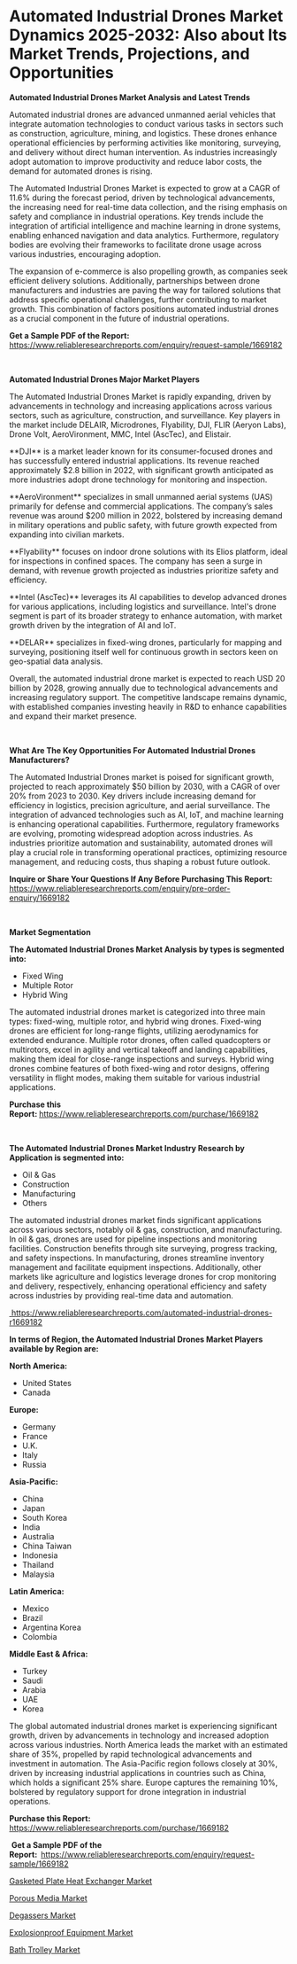 <p><h1>Automated Industrial Drones Market Dynamics 2025-2032: Also about Its Market Trends, Projections, and Opportunities</h1></p><p><strong>Automated Industrial Drones Market Analysis and Latest Trends</strong></p>
<p><p>Automated industrial drones are advanced unmanned aerial vehicles that integrate automation technologies to conduct various tasks in sectors such as construction, agriculture, mining, and logistics. These drones enhance operational efficiencies by performing activities like monitoring, surveying, and delivery without direct human intervention. As industries increasingly adopt automation to improve productivity and reduce labor costs, the demand for automated drones is rising.</p><p>The Automated Industrial Drones Market is expected to grow at a CAGR of 11.6% during the forecast period, driven by technological advancements, the increasing need for real-time data collection, and the rising emphasis on safety and compliance in industrial operations. Key trends include the integration of artificial intelligence and machine learning in drone systems, enabling enhanced navigation and data analytics. Furthermore, regulatory bodies are evolving their frameworks to facilitate drone usage across various industries, encouraging adoption.</p><p>The expansion of e-commerce is also propelling growth, as companies seek efficient delivery solutions. Additionally, partnerships between drone manufacturers and industries are paving the way for tailored solutions that address specific operational challenges, further contributing to market growth. This combination of factors positions automated industrial drones as a crucial component in the future of industrial operations.</p></p>
<p><strong>Get a Sample PDF of the Report:&nbsp;</strong> <a href="https://www.reliableresearchreports.com/enquiry/request-sample/1669182?utm_campaign=24&utm_medium=2&utm_source=Github&utm_content=ia&utm_term=17022025&utm_id=automated-industrial-drones">https://www.reliableresearchreports.com/enquiry/request-sample/1669182</a></p>
<p>&nbsp;</p>
<p><strong>Automated Industrial Drones Major Market Players</strong></p>
<p><p>The Automated Industrial Drones Market is rapidly expanding, driven by advancements in technology and increasing applications across various sectors, such as agriculture, construction, and surveillance. Key players in the market include DELAIR, Microdrones, Flyability, DJI, FLIR (Aeryon Labs), Drone Volt, AeroVironment, MMC, Intel (AscTec), and Elistair.</p><p>**DJI** is a market leader known for its consumer-focused drones and has successfully entered industrial applications. Its revenue reached approximately $2.8 billion in 2022, with significant growth anticipated as more industries adopt drone technology for monitoring and inspection.</p><p>**AeroVironment** specializes in small unmanned aerial systems (UAS) primarily for defense and commercial applications. The company’s sales revenue was around $200 million in 2022, bolstered by increasing demand in military operations and public safety, with future growth expected from expanding into civilian markets.</p><p>**Flyability** focuses on indoor drone solutions with its Elios platform, ideal for inspections in confined spaces. The company has seen a surge in demand, with revenue growth projected as industries prioritize safety and efficiency.</p><p>**Intel (AscTec)** leverages its AI capabilities to develop advanced drones for various applications, including logistics and surveillance. Intel's drone segment is part of its broader strategy to enhance automation, with market growth driven by the integration of AI and IoT.</p><p>**DELAR** specializes in fixed-wing drones, particularly for mapping and surveying, positioning itself well for continuous growth in sectors keen on geo-spatial data analysis.</p><p>Overall, the automated industrial drone market is expected to reach USD 20 billion by 2028, growing annually due to technological advancements and increasing regulatory support. The competitive landscape remains dynamic, with established companies investing heavily in R&D to enhance capabilities and expand their market presence.</p></p>
<p>&nbsp;</p>
<p><strong>What Are The Key Opportunities For Automated Industrial Drones Manufacturers?</strong></p>
<p><p>The Automated Industrial Drones market is poised for significant growth, projected to reach approximately $50 billion by 2030, with a CAGR of over 20% from 2023 to 2030. Key drivers include increasing demand for efficiency in logistics, precision agriculture, and aerial surveillance. The integration of advanced technologies such as AI, IoT, and machine learning is enhancing operational capabilities. Furthermore, regulatory frameworks are evolving, promoting widespread adoption across industries. As industries prioritize automation and sustainability, automated drones will play a crucial role in transforming operational practices, optimizing resource management, and reducing costs, thus shaping a robust future outlook.</p></p>
<p><strong>Inquire or Share Your Questions If Any Before Purchasing This Report:</strong> <a href="https://www.reliableresearchreports.com/enquiry/pre-order-enquiry/1669182?utm_campaign=24&utm_medium=2&utm_source=Github&utm_content=ia&utm_term=17022025&utm_id=automated-industrial-drones">https://www.reliableresearchreports.com/enquiry/pre-order-enquiry/1669182</a></p>
<p>&nbsp;</p>
<p><strong>Market Segmentation</strong></p>
<p><strong>The Automated Industrial Drones Market Analysis by types is segmented into:</strong></p>
<p><ul><li>Fixed Wing</li><li>Multiple Rotor</li><li>Hybrid Wing</li></ul></p>
<p><p>The automated industrial drones market is categorized into three main types: fixed-wing, multiple rotor, and hybrid wing drones. Fixed-wing drones are efficient for long-range flights, utilizing aerodynamics for extended endurance. Multiple rotor drones, often called quadcopters or multirotors, excel in agility and vertical takeoff and landing capabilities, making them ideal for close-range inspections and surveys. Hybrid wing drones combine features of both fixed-wing and rotor designs, offering versatility in flight modes, making them suitable for various industrial applications.</p></p>
<p><strong>Purchase this Report:&nbsp;</strong><a href="https://www.reliableresearchreports.com/purchase/1669182?utm_campaign=24&utm_medium=2&utm_source=Github&utm_content=ia&utm_term=17022025&utm_id=automated-industrial-drones">https://www.reliableresearchreports.com/purchase/1669182</a></p>
<p>&nbsp;</p>
<p><strong>The Automated Industrial Drones Market Industry Research by Application is segmented into:</strong></p>
<p><ul><li>Oil & Gas</li><li>Construction</li><li>Manufacturing</li><li>Others</li></ul></p>
<p><p>The automated industrial drones market finds significant applications across various sectors, notably oil & gas, construction, and manufacturing. In oil & gas, drones are used for pipeline inspections and monitoring facilities. Construction benefits through site surveying, progress tracking, and safety inspections. In manufacturing, drones streamline inventory management and facilitate equipment inspections. Additionally, other markets like agriculture and logistics leverage drones for crop monitoring and delivery, respectively, enhancing operational efficiency and safety across industries by providing real-time data and automation.</p></p>
<p><a href="https://www.reliableresearchreports.com/automated-industrial-drones-r1669182?utm_campaign=24&utm_medium=2&utm_source=Github&utm_content=ia&utm_term=17022025&utm_id=automated-industrial-drones">&nbsp;https://www.reliableresearchreports.com/automated-industrial-drones-r1669182</a></p>
<p><strong>In terms of Region, the Automated Industrial Drones Market Players available by Region are:</strong></p>
<p>
    <p> <strong> North America: </strong>
        <ul>
            <li>United States</li>
            <li>Canada</li>
        </ul>
        </p> 
    <p> <strong> Europe: </strong>
        <ul>
            <li>Germany</li>
            <li>France</li>
            <li>U.K.</li>
            <li>Italy</li>
            <li>Russia</li>
        </ul>
        </p> 
    <p> <strong> Asia-Pacific: </strong>
        <ul>
            <li>China</li>
            <li>Japan</li>
            <li>South Korea</li>
            <li>India</li>
            <li>Australia</li>
            <li>China Taiwan</li>
            <li>Indonesia</li>
            <li>Thailand</li>
            <li>Malaysia</li>
        </ul>
        </p> 
    <p> <strong> Latin America: </strong>
        <ul>
            <li>Mexico</li>
            <li>Brazil</li>
            <li>Argentina Korea</li>
            <li>Colombia</li>
        </ul>
        </p> 
    <p> <strong> Middle East & Africa: </strong>
        <ul>
            <li>Turkey</li>
            <li>Saudi</li>
            <li>Arabia</li>
            <li>UAE</li>
            <li>Korea</li>
        </ul>
    </p>
    </p>
<p><p>The global automated industrial drones market is experiencing significant growth, driven by advancements in technology and increased adoption across various industries. North America leads the market with an estimated share of 35%, propelled by rapid technological advancements and investment in automation. The Asia-Pacific region follows closely at 30%, driven by increasing industrial applications in countries such as China, which holds a significant 25% share. Europe captures the remaining 10%, bolstered by regulatory support for drone integration in industrial operations.</p></p>
<p><strong>Purchase this Report: </strong><a href="https://www.reliableresearchreports.com/purchase/1669182?utm_campaign=24&utm_medium=2&utm_source=Github&utm_content=ia&utm_term=17022025&utm_id=automated-industrial-drones">https://www.reliableresearchreports.com/purchase/1669182</a></p>
<p>&nbsp;<strong>Get a Sample PDF of the Report:&nbsp;&nbsp;</strong><a href="https://www.reliableresearchreports.com/enquiry/request-sample/1669182?utm_campaign=24&utm_medium=2&utm_source=Github&utm_content=ia&utm_term=17022025&utm_id=automated-industrial-drones">https://www.reliableresearchreports.com/enquiry/request-sample/1669182</a></p>
<p><strong></strong></p>
<p><p><a href="https://github.com/qetelosooya/Market-Research-Report-List-1/blob/main/gasketed-plate-heat-exchanger-market.md?utm_campaign=24&utm_medium=2&utm_source=Github&utm_content=ia&utm_term=17022025&utm_id=automated-industrial-drones">Gasketed Plate Heat Exchanger Market</a></p><p><a href="https://github.com/deyniphytic/Market-Research-Report-List-1/blob/main/porous-media-market.md?utm_campaign=24&utm_medium=2&utm_source=Github&utm_content=ia&utm_term=17022025&utm_id=automated-industrial-drones">Porous Media Market</a></p><p><a href="https://github.com/haaszgettre6/Market-Research-Report-List-1/blob/main/degassers-market.md?utm_campaign=24&utm_medium=2&utm_source=Github&utm_content=ia&utm_term=17022025&utm_id=automated-industrial-drones">Degassers Market</a></p><p><a href="https://github.com/curinbucan9/Market-Research-Report-List-1/blob/main/explosionproof-equipment-market.md?utm_campaign=24&utm_medium=2&utm_source=Github&utm_content=ia&utm_term=17022025&utm_id=automated-industrial-drones">Explosionproof Equipment Market</a></p><p><a href="https://github.com/zanoligarav/Market-Research-Report-List-1/blob/main/bath-trolley-market.md?utm_campaign=24&utm_medium=2&utm_source=Github&utm_content=ia&utm_term=17022025&utm_id=automated-industrial-drones">Bath Trolley Market</a></p></p>